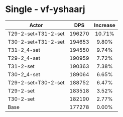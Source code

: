 # Single - vf-yshaarj
| Actor | DPS | Increase |
|---|:---:|:---:|
|T29-2-set+T31-2-set|196270|10.71%|
|T30-2-set+T31-2-set|194653|9.80%|
|T31-2_4-set|194550|9.74%|
|T29-2_4-set|190959|7.72%|
|T31-2-set|190363|7.38%|
|T30-2_4-set|189064|6.65%|
|T29-2-set+T30-2-set|188752|6.47%|
|T29-2-set|183518|3.52%|
|T30-2-set|182190|2.77%|
|Base|177278|0.00%|
